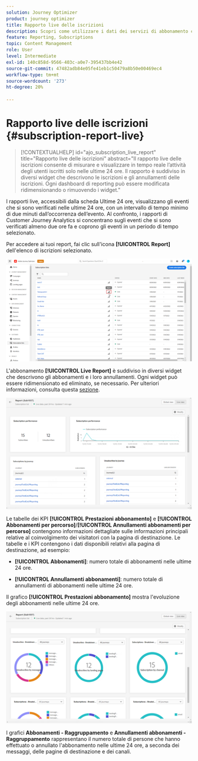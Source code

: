 ```yaml
---
solution: Journey Optimizer
product: journey optimizer
title: Rapporto live delle iscrizioni
description: Scopri come utilizzare i dati dei servizi di abbonamento con il rapporto live degli abbonamenti
feature: Reporting, Subscriptions
topic: Content Management
role: User
level: Intermediate
exl-id: 140c858d-9566-403c-a0e7-395437bb4e42
source-git-commit: 47482adb84e05fe41eb1c50479a8b50e00469ec4
workflow-type: tm+mt
source-wordcount: '273'
ht-degree: 20%

---
```


# Rapporto live delle iscrizioni {#subscription-report-live}

>[!CONTEXTUALHELP]
>id="ajo_subscription_live_report"
>title="Rapporto live delle iscrizioni"
>abstract="Il rapporto live delle iscrizioni consente di misurare e visualizzare in tempo reale l’attività degli utenti iscritti solo nelle ultime 24 ore. Il rapporto è suddiviso in diversi widget che descrivono le iscrizioni e gli annullamenti delle iscrizioni. Ogni dashboard di reporting può essere modificata ridimensionando o rimuovendo i widget."

I rapporti live, accessibili dalla scheda Ultime 24 ore, visualizzano gli eventi che si sono verificati nelle ultime 24 ore, con un intervallo di tempo minimo di due minuti dall’occorrenza dell’evento. Al confronto, i rapporti di Customer Journey Analytics si concentrano sugli eventi che si sono verificati almeno due ore fa e coprono gli eventi in un periodo di tempo selezionato.

Per accedere ai tuoi report, fai clic sull&#39;icona **[!UICONTROL Report]** dell&#39;elenco di iscrizioni selezionato.

![](assets/subscription_report_7.png)

L&#39;abbonamento **[!UICONTROL Live Report]** è suddiviso in diversi widget che descrivono gli abbonamenti e i loro annullamenti. Ogni widget può essere ridimensionato ed eliminato, se necessario. Per ulteriori informazioni, consulta questa [sezione](live-report.md).

![](assets/subscription_report_3.png)

Le tabelle dei KPI **[!UICONTROL Prestazioni abbonamento]** e **[!UICONTROL Abbonamenti per percorso]**/**[!UICONTROL Annullamenti abbonamenti per percorso]** contengono informazioni dettagliate sulle informazioni principali relative al coinvolgimento dei visitatori con la pagina di destinazione. Le tabelle e i KPI contengono i dati disponibili relativi alla pagina di destinazione, ad esempio:

* **[!UICONTROL Abbonamenti]**: numero totale di abbonamenti nelle ultime 24 ore.

* **[!UICONTROL Annullamenti abbonamenti]**: numero totale di annullamenti di abbonamenti nelle ultime 24 ore.

Il grafico **[!UICONTROL Prestazioni abbonamento]** mostra l&#39;evoluzione degli abbonamenti nelle ultime 24 ore.

![](assets/subscription_report_4.png)

I grafici **Abbonamenti - Raggruppamento** e **Annullamenti abbonamenti - Raggruppamento** rappresentano il numero totale di persone che hanno effettuato o annullato l&#39;abbonamento nelle ultime 24 ore, a seconda dei messaggi, delle pagine di destinazione e dei canali.
